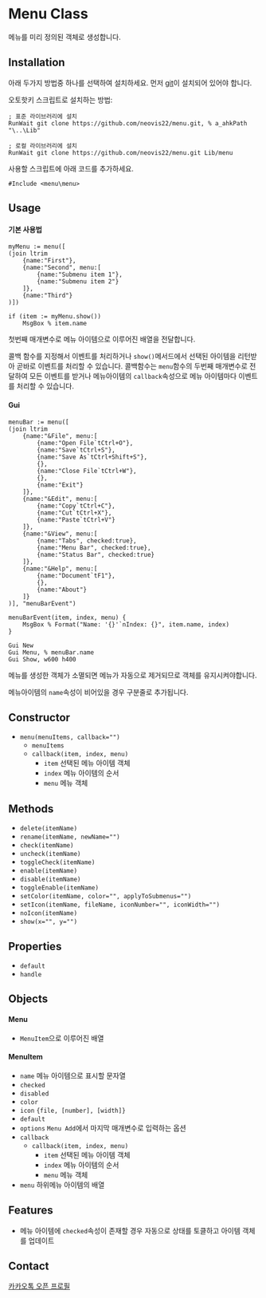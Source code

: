 # Menu Class
메뉴를 미리 정의된 객체로 생성합니다.

## Installation
아래 두가지 방법중 하나를 선택하여 설치하세요. 먼저 [git](https://git-scm.com/download/win)이 설치되어 있어야 합니다.

오토핫키 스크립트로 설치하는 방법:
```ahk
; 표준 라이브러리에 설치
RunWait git clone https://github.com/neovis22/menu.git, % a_ahkPath "\..\Lib"

; 로컬 라이브러리에 설치
RunWait git clone https://github.com/neovis22/menu.git Lib/menu
```

사용할 스크립트에 아래 코드를 추가하세요.
```ahk
#Include <menu\menu>
```

## Usage

#### 기본 사용법
```ahk
myMenu := menu([
(join ltrim
    {name:"First"},
    {name:"Second", menu:[
        {name:"Submenu item 1"},
        {name:"Submenu item 2"}
    ]},
    {name:"Third"}
)])

if (item := myMenu.show())
    MsgBox % item.name
```
첫번째 매개변수로 메뉴 아이템으로 이루어진 배열을 전달합니다.

콜백 함수를 지정해서 이벤트를 처리하거나 `show()`메서드에서 선택된 아이템을 리턴받아 곧바로 이벤트를 처리할 수 있습니다.
콜백함수는 `menu`함수의 두번째 매개변수로 전달하여 모든 이벤트를 받거나 메뉴아이템의 `callback`속성으로 메뉴 아이템마다 이벤트를 처리할 수 있습니다.

#### Gui
```ahk
menuBar := menu([
(join ltrim
    {name:"&File", menu:[
        {name:"Open File`tCtrl+O"},
        {name:"Save`tCtrl+S"},
        {name:"Save As`tCtrl+Shift+S"},
        {},
        {name:"Close File`tCtrl+W"},
        {},
        {name:"Exit"}
    ]},
    {name:"&Edit", menu:[
        {name:"Copy`tCtrl+C"},
        {name:"Cut`tCtrl+X"},
        {name:"Paste`tCtrl+V"}
    ]},
    {name:"&View", menu:[
        {name:"Tabs", checked:true},
        {name:"Menu Bar", checked:true},
        {name:"Status Bar", checked:true}
    ]},
    {name:"&Help", menu:[
        {name:"Document`tF1"},
        {},
        {name:"About"}
    ]}
)], "menuBarEvent")

menuBarEvent(item, index, menu) {
    MsgBox % Format("Name: '{}'`nIndex: {}", item.name, index)
}

Gui New
Gui Menu, % menuBar.name
Gui Show, w600 h400
```
메뉴를 생성한 객체가 소멸되면 메뉴가 자동으로 제거되므로 객체를 유지시켜야합니다.

메뉴아이템의 `name`속성이 비어있을 경우 구분줄로 추가됩니다.

## Constructor
- `menu(menuItems, callback="")`
    - `menuItems`
    - `callback(item, index, menu)`
        - `item` 선택된 메뉴 아이템 객체
        - `index` 메뉴 아이템의 순서
        - `menu` 메뉴 객체

## Methods
- `delete(itemName)`
- `rename(itemName, newName="")`
- `check(itemName)`
- `uncheck(itemName)`
- `toggleCheck(itemName)`
- `enable(itemName)`
- `disable(itemName)`
- `toggleEnable(itemName)`
- `setColor(itemName, color="", applyToSubmenus="")`
- `setIcon(itemName, fileName, iconNumber="", iconWidth="")`
- `noIcon(itemName)`
- `show(x="", y="")`

## Properties
- `default`
- `handle`

## Objects

#### Menu
- `MenuItem`으로 이루어진 배열

#### MenuItem
- `name` 메뉴 아이템으로 표시할 문자열
- `checked`
- `disabled`
- `color`
- `icon` `{file, [number], [width]}`
- `default`
- `options` `Menu Add`에서 마지막 매개변수로 입력하는 옵션
- `callback`
    - `callback(item, index, menu)`
        - `item` 선택된 메뉴 아이템 객체
        - `index` 메뉴 아이템의 순서
        - `menu` 메뉴 객체
- `menu` 하위메뉴 아이템의 배열

## Features
- 메뉴 아이템에 `checked`속성이 존재할 경우 자동으로 상태를 토클하고 아이템 객체를 업데이트

## Contact
[카카오톡 오픈 프로필](https://open.kakao.com/me/neovis)

